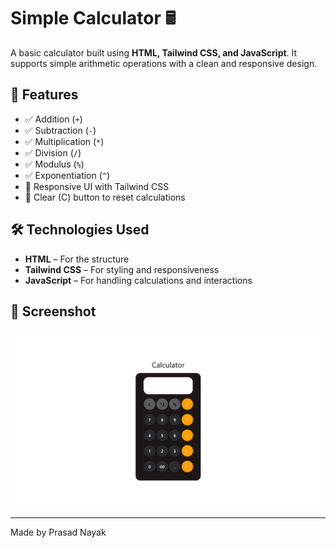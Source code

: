 # Simple Calculator 🖩

A basic calculator built using **HTML, Tailwind CSS, and JavaScript**. It supports simple arithmetic operations with a clean and responsive design.

## 🚀 Features
- ✅ Addition (`+`)
- ✅ Subtraction (`-`)
- ✅ Multiplication (`*`)
- ✅ Division (`/`)
- ✅ Modulus (`%`)
- ✅ Exponentiation (`^`)
- 🎨 Responsive UI with Tailwind CSS
- 🔄 Clear (C) button to reset calculations

## 🛠️ Technologies Used
- **HTML** – For the structure
- **Tailwind CSS** – For styling and responsiveness
- **JavaScript** – For handling calculations and interactions

## 📸 Screenshot
![Calculator Screenshot](images/Calculator.png)

---
Made by Prasad Nayak

